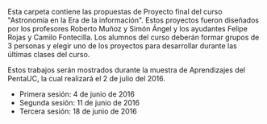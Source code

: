 Esta carpeta contiene las propuestas de Proyecto final del curso "Astronomía en la Era de la información". Estos proyectos fueron diseñados por los profesores Roberto Muñoz y Simón Ángel y los ayudantes Felipe Rojas y Camilo Fontecilla. Los alumnos del curso deberán formar grupos de 3 personas y elegir uno de los proyectos para desarrollar durante las últimas clases del curso.

Estos trabajos serán mostrados durante la muestra de Aprendizajes del PentaUC, la cual realizará el 2 de julio del 2016.

- Primera sesión: 4 de junio de 2016
- Segunda sesión: 11 de junio de 2016
- Tercera sesión: 18 de junio de 2016
